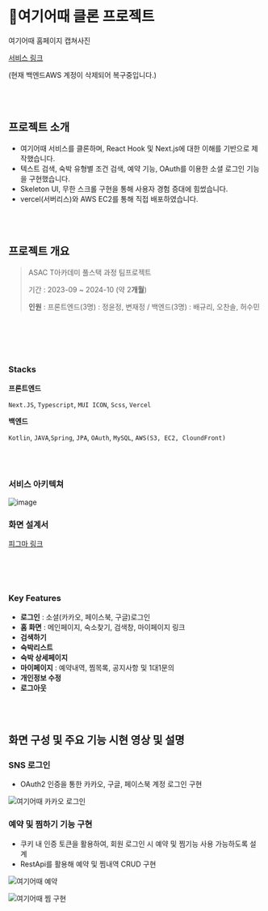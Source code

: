 # 🏨여기어때 클론 프로젝트
 

여기어때 홈페이지 캡쳐사진

[서비스 링크](https://epicktrees.net/)

(현재 백엔드AWS 계정이 삭제되어 복구중입니다.)

<br>
<br>

## 프로젝트 소개

- 여기어때 서비스를 클론하며, React Hook 및 Next.js에 대한 이해를 기반으로 제작했습니다. 
- 텍스트 검색, 숙박 유형별 조건 검색, 예약 기능, OAuth를 이용한 소셜 로그인 기능을 구현했습니다.
- Skeleton UI, 무한 스크롤 구현을 통해 사용자 경험 증대에 힘썼습니다.
- vercel(서버리스)와 AWS EC2를 통해 직접 배포하였습니다.



<br>
<br>

## 프로젝트 개요
> ASAC T아카데미 풀스택 과정 팀프로젝트
> 
> 기간 : 2023-09 ~ 2024-10 (약 2**개월**)
> 
> 
>
> **인원** : 프론트엔드(3명) : 정윤정, 변재정 / 백엔드(3명) : 배규리, 오찬솔, 허수민



<br>
<br>








<br>
<br>


### Stacks

**프론트엔드**

`Next.JS`, `Typescript`, `MUI ICON`, `Scss`, `Vercel`

**백엔드**

 `Kotlin`, `JAVA`,`Spring`, `JPA`, `OAuth`, `MySQL`, `AWS(S3, EC2, CloundFront)`


 



<br>
<br>

### 서비스 아키텍쳐
![image](https://github.com/BoubleJ/epiktrees-bestchoice/assets/122145341/b99aad87-f609-4abf-8555-1c4746f49a7e)



### 화면 설계서

[피그마 링크](https://www.figma.com/file/FVqAmv3JJEKCCGRtvev61S/%EC%97%AC%EA%B8%B0%EC%96%B4%EB%95%8C-%ED%81%B4%EB%A1%A0-%ED%94%84%EB%A1%9C%EC%A0%9D%ED%8A%B8?type=design&node-id=0-1&mode=design&t=53TKMhGvXomUF7vh-0)
<br>
<br>





<br>
<br>

### Key Features


- **로그인** : 소셜(카카오, 페이스북, 구글)로그인
- **홈 화면** : 메인페이지, 숙소찾기, 검색창, 마이페이지 링크
- **검색하기**
- **숙박리스트**
- **숙박 상세페이지**
- **마이페이지** : 예약내역, 찜목록, 공지사항 및 1대1문의
- **개인정보 수정**
- **로그아웃**
  





<br>
<br>


## 화면 구성 및 주요 기능 시현 영상 및 설명



### SNS 로그인 
- OAuth2 인증을 통한 카카오, 구글, 페이스북 계정 로그인 구현

![여기어때 카카오 로그인](https://github.com/BoubleJ/epiktrees-bestchoice/assets/122145341/534f97f1-057e-4498-8563-e2388d82e281)




### 예약 및 찜하기 기능 구현

-  쿠키 내 인증 토큰을 활용하여, 회원 로그인 시 예약 및 찜기능 사용 가능하도록 설계
-  RestApi를 활용해 예약 및 찜내역 CRUD 구현

![여기어때 예약](https://github.com/BoubleJ/epiktrees-bestchoice/assets/122145341/cbcdecf5-7432-4359-93d6-e32e69f96c46)

![여기어때 찜 구현](https://github.com/BoubleJ/epiktrees-bestchoice/assets/122145341/903a4064-2239-414f-a833-a3b6f09d1251)








